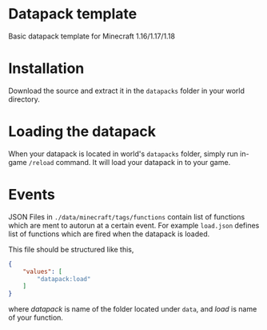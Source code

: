 # Datapack template
Basic datapack template for Minecraft 1.16/1.17/1.18

# Installation
Download the source and extract it in the `datapacks` folder in your world directory.

# Loading the datapack
When your datapack is located in world's `datapacks` folder, simply run in-game `/reload` command. It will load your datapack in to your game. 


# Events
JSON Files in `./data/minecraft/tags/functions` contain list of functions which are ment to autorun at a certain event.
For example `load.json` defines list of functions which are fired when the datapack is loaded.

This file should be structured like this,
```json
{
	"values": [
		"datapack:load"
	]
}
```
where *datapack* is name of the folder located under `data`, and *load* is name of your function.